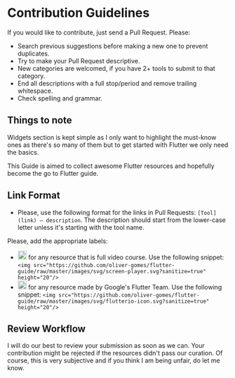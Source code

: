 # Contribution Guidelines

If you would like to contribute, just send a Pull Request. Please:

- Search previous suggestions before making a new one to prevent duplicates.
- Try to make your Pull Request descriptive.
- New categories are welcomed, if you have 2+ tools to submit to that category.
- End all descriptions with a full stop/period and remove trailing whitespace.
- Check spelling and grammar.

## Things to note

Widgets section is kept simple as I only want to highlight the must-know ones as there's so many of them but to get started with Flutter we only need the basics.

This Guide is aimed to collect awesome Flutter resources and hopefully become the go to Flutter guide.

## Link Format

- Please, use the following format for the links in Pull Requests: `[Tool](link) — description`. The description should start from the lower-case letter unless it's starting with the tool name.

Please, add the appropriate labels:

- <img src="https://github.com/oliver-gomes/flutter-guide/raw/master/images/svg/screen-player.svg?sanitize=true" height="20"/> for any resource that is full video course. Use the following snippet: `<img src="https://github.com/oliver-gomes/flutter-guide/raw/master/images/svg/screen-player.svg?sanitize=true" height="20"/>`
- <img src="https://github.com/oliver-gomes/flutter-guide/raw/master/images/svg/flutterio-icon.svg?sanitize=true" height="20"/> for any resource made by Google's Flutter Team. Use the following snippet: `<img src="https://github.com/oliver-gomes/flutter-guide/raw/master/images/svg/flutterio-icon.svg?sanitize=true" height="20"/>`

## Review Workflow

I will do our best to review your submission as soon as we can. Your contribution might be rejected if the resources didn't pass our curation. Of course, this is very subjective and if you think I am being unfair, do let me know.
